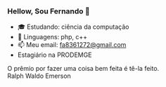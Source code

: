 ### Hellow, Sou Fernando 👋

- 🎓 Estudando: ciência da computação 
- 🌱 Linguagens: php, c++
- 📫 Meu email: fa8361272@gmail.com
-    Estagiário na PRODEMGE
 
 O prêmio por fazer uma coisa bem feita é tê-la feito.<br>
Ralph Waldo Emerson














